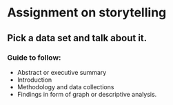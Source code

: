 # Assignment on storytelling

## Pick a data set and talk about it. 

### Guide to follow:
- Abstract or executive summary
- Introduction
- Methodology and data collections
- Findings in form of graph or descriptive analysis. 
